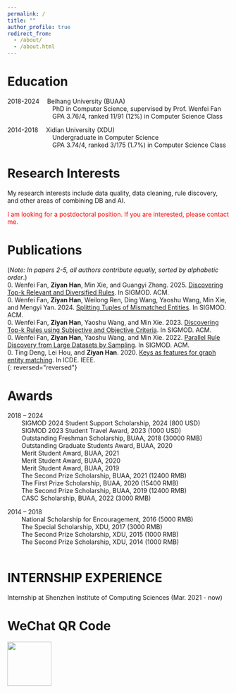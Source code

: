 ```yaml
---
permalink: /
title: ""
author_profile: true
redirect_from: 
  - /about/
  - /about.html
---
```



Education
=======
2018-2024&#8195; Beihang University (BUAA)  
&#8195;&#8195;&#8195;&#8195;&#8195;&#8195;&#8195; PhD in Computer Science, supervised by Prof. Wenfei Fan  
&#8195;&#8195;&#8195;&#8195;&#8195;&#8195;&#8195; GPA 3.76/4, ranked 11/91 (12%) in Computer Science Class

2014-2018&#8195; Xidian University (XDU)  
&#8195;&#8195;&#8195;&#8195;&#8195;&#8195;&#8195; Undergraduate in Computer Science  
&#8195;&#8195;&#8195;&#8195;&#8195;&#8195;&#8195; GPA 3.74/4, ranked 3/175 (1.7%) in Computer Science Class
<br>

Research Interests
=======
My research interests include data quality, data cleaning, rule discovery, and other areas of combining DB and AI.

<font color=red>
  I am looking for a postdoctoral position. If you are interested, please contact me.  
</font>
<br>

Publications
=======
(*Note: In papers 2-5, all authors contribute equally, sorted by alphabetic order*.)  
0. Wenfei Fan, **Ziyan Han**, Min Xie, and Guangyi Zhang. 2025. [Discovering Top-k Relevant and Diversified Rules](https://to_be_fiiled). In SIGMOD. ACM.  
0. Wenfei Fan, **Ziyan Han**, Weilong Ren, Ding Wang, Yaoshu Wang, Min Xie, and Mengyi Yan. 2024. [Splitting Tuples of Mismatched Entities](https://dl.acm.org/doi/10.1145/3626763). In SIGMOD. ACM.  
0. Wenfei Fan, **Ziyan Han**, Yaoshu Wang, and Min Xie. 2023. [Discovering Top-k Rules using Subjective and Objective Criteria](https://dl.acm.org/doi/abs/10.1145/3588924). In SIGMOD. ACM.  
0. Wenfei Fan, **Ziyan Han**, Yaoshu Wang, and Min Xie. 2022. [Parallel Rule Discovery from Large Datasets by Sampling](https://web.archive.org/web/20220616181024id_/https://dl.acm.org/doi/pdf/10.1145/3514221.3526165). In SIGMOD. ACM.  
0. Ting Deng, Lei Hou, and **Ziyan Han**. 2020. [Keys as features for graph entity matching](https://conferences.computer.org/icde/2020/pdfs/ICDE2020-5acyuqhpJ6L9P042wmjY1p/290300b974/290300b974.pdf). In ICDE. IEEE.  
{: reversed="reversed"}
<br>

Awards
=======
2018 – 2024  
&#8195;&#8195; SIGMOD 2024 Student Support Scholarship, 2024 (800 USD)  
&#8195;&#8195; SIGMOD 2023 Student Travel Award, 2023 (1000 USD)  
&#8195;&#8195; Outstanding Freshman Scholarship, BUAA, 2018 (30000 RMB)  
&#8195;&#8195; Outstanding Graduate Students Award, BUAA, 2020  
&#8195;&#8195; Merit Student Award, BUAA, 2021  
&#8195;&#8195; Merit Student Award, BUAA, 2020  
&#8195;&#8195; Merit Student Award, BUAA, 2019  
&#8195;&#8195; The Second Prize Scholarship, BUAA, 2021 (12400 RMB)  
&#8195;&#8195; The First Prize Scholarship, BUAA, 2020 (15400 RMB)  
&#8195;&#8195; The Second Prize Scholarship, BUAA, 2019 (12400 RMB)  
&#8195;&#8195; CASC Scholarship, BUAA, 2022 (3000 RMB)  

2014 – 2018  
&#8195;&#8195; National Scholarship for Encouragement, 2016 (5000 RMB)  
&#8195;&#8195; The Special Scholarship, XDU, 2017 (3000 RMB)  
&#8195;&#8195; The Second Prize Scholarship, XDU, 2015 (1000 RMB)  
&#8195;&#8195; The Second Prize Scholarship, XDU, 2014 (1000 RMB)  
<br>

INTERNSHIP EXPERIENCE
=======
Internship at Shenzhen Institute of Computing Sciences (Mar. 2021 - now)
<br>

WeChat QR Code
=======
<img src="[https://github.com/philo-vanguard/ZiyanHan.github.io/blob/master/images/Wechat.pdf](https://github.com/philo-vanguard/philo-vanguard.github.io/assets/36916600/04082246-1afc-40c3-a69e-1332c2ecc9ae)" width = "100" height = "100" div align=left />
